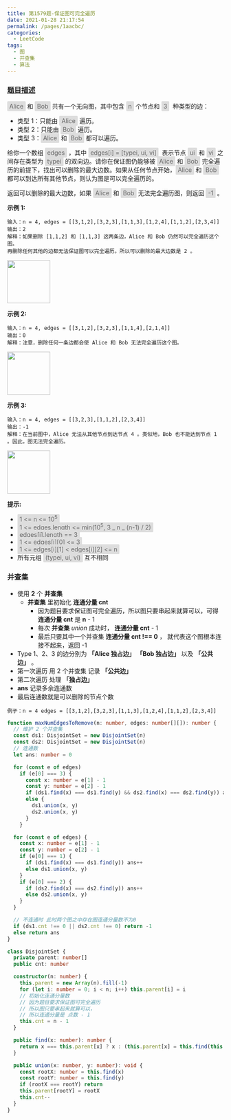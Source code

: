 ```yaml
---
title: 第1579题-保证图可完全遍历
date: 2021-01-28 21:17:54
permalink: /pages/1aacbc/
categories:
  - LeetCode
tags:
  - 图
  - 并查集
  - 算法
---
```


### [题目描述](https://leetcode-cn.com/problems/remove-max-number-of-edges-to-keep-graph-fully-traversable/)

<span style="background: #ddd; color: #666; padding: 3px 5px; border-radius: 2px;">Alice</span> 和 <span style="background: #ddd; color: #666; padding: 3px 5px; border-radius: 2px;">Bob</span> 共有一个无向图，其中包含 <span style="background: #ddd; color: #666; padding: 3px 5px; border-radius: 2px;">n</span> 个节点和 <span style="background: #ddd; color: #666; padding: 3px 5px; border-radius: 2px;">3</span>  种类型的边：

- 类型 1：只能由 <span style="background: #ddd; color: #666; padding: 3px 5px; border-radius: 2px;">Alice</span> 遍历。
- 类型 2：只能由 <span style="background: #ddd; color: #666; padding: 3px 5px; border-radius: 2px;">Bob</span> 遍历。
- 类型 3：<span style="background: #ddd; color: #666; padding: 3px 5px; border-radius: 2px;">Alice</span> 和 <span style="background: #ddd; color: #666; padding: 3px 5px; border-radius: 2px;">Bob</span> 都可以遍历。

给你一个数组 <span style="background: #ddd; color: #666; padding: 3px 5px; border-radius: 2px;">edges</span> ，其中 <span style="background: #ddd; color: #666; padding: 3px 5px; border-radius: 2px;">edges[i] = [typei, ui, vi]</span>  表示节点 <span style="background: #ddd; color: #666; padding: 3px 5px; border-radius: 2px;">ui</span> 和 <span style="background: #ddd; color: #666; padding: 3px 5px; border-radius: 2px;">vi</span> 之间存在类型为 <span style="background: #ddd; color: #666; padding: 3px 5px; border-radius: 2px;">typei</span> 的双向边。请你在保证图仍能够被 <span style="background: #ddd; color: #666; padding: 3px 5px; border-radius: 2px;">Alice</span> 和 <span style="background: #ddd; color: #666; padding: 3px 5px; border-radius: 2px;">Bob</span> 完全遍历的前提下，找出可以删除的最大边数。如果从任何节点开始，<span style="background: #ddd; color: #666; padding: 3px 5px; border-radius: 2px;">Alice</span> 和 <span style="background: #ddd; color: #666; padding: 3px 5px; border-radius: 2px;">Bob</span> 都可以到达所有其他节点，则认为图是可以完全遍历的。

返回可以删除的最大边数，如果 <span style="background: #ddd; color: #666; padding: 3px 5px; border-radius: 2px;">Alice</span> 和 <span style="background: #ddd; color: #666; padding: 3px 5px; border-radius: 2px;">Bob</span> 无法完全遍历图，则返回 <span style="background: #ddd; color: #666; padding: 3px 5px; border-radius: 2px;">-1</span> 。

<!-- more -->

**示例 1:**

```
输入：n = 4, edges = [[3,1,2],[3,2,3],[1,1,3],[1,2,4],[1,1,2],[2,3,4]]
输出：2
解释：如果删除 [1,1,2] 和 [1,1,3] 这两条边，Alice 和 Bob 仍然可以完全遍历这个图。
再删除任何其他的边都无法保证图可以完全遍历。所以可以删除的最大边数是 2 。
```

<img src="https://cdn.jsdelivr.net/gh/xiaojun996/CDN/images/leetcode/1579-remove-max-number-of-edges-to-keep-graph-fully-traversable-1.png" width="100" />

**示例 2:**

```
输入：n = 4, edges = [[3,1,2],[3,2,3],[1,1,4],[2,1,4]]
输出：0
解释：注意，删除任何一条边都会使 Alice 和 Bob 无法完全遍历这个图。
```

<img src="https://cdn.jsdelivr.net/gh/xiaojun996/CDN/images/leetcode/1579-remove-max-number-of-edges-to-keep-graph-fully-traversable-2.png" width="100" />

**示例 3:**

```
输入：n = 4, edges = [[3,2,3],[1,1,2],[2,3,4]]
输出：-1
解释：在当前图中，Alice 无法从其他节点到达节点 4 。类似地，Bob 也不能达到节点 1 。因此，图无法完全遍历。
```

<img src="https://cdn.jsdelivr.net/gh/xiaojun996/CDN/images/leetcode/1579-remove-max-number-of-edges-to-keep-graph-fully-traversable-3.png" width="100" />

**提示:**

- <span style="background: #ddd; color: #666; padding: 3px 5px; border-radius: 2px;">1 <= n <= 10<sup>5</sup></span>
- <span style="background: #ddd; color: #666; padding: 3px 5px; border-radius: 2px;">1 <= edges.length <= min(10<sup>5</sup>, 3 _ n _ (n-1) / 2)</span>
- <span style="background: #ddd; color: #666; padding: 3px 5px; border-radius: 2px;">edges[i].length == 3</span>
- <span style="background: #ddd; color: #666; padding: 3px 5px; border-radius: 2px;">1 <= edges[i][0] <= 3</span>
- <span style="background: #ddd; color: #666; padding: 3px 5px; border-radius: 2px;">1 <= edges[i][1] < edges[i][2] <= n</span>
- 所有元组 <span style="background: #ddd; color: #666; padding: 3px 5px; border-radius: 2px;">(typei, ui, vi)</span> 互不相同

### 并查集

- 使用 **2** 个 **并查集**
  - **并查集** 里初始化 **连通分量 cnt**
    - 因为题目要求保证图可完全遍历，所以图只要串起来就算可以，可得 **连通分量 cnt** 是 **n** - 1
    - 每次 **并查集** _union_ 成功时， **连通分量 cnt** - 1
    - 最后只要其中一个并查集 **连通分量 cnt !== 0** ， 就代表这个图根本连接不起来，返回 -1
- Type 1、2、3 的边分别为 **「Alice 独占边」** **「Bob 独占边」** 以及 **「公共边」** 。
- 第一次遍历 用 2 个并查集 记录 **「公共边」**
- 第二次遍历 处理 **「独占边」**
- **ans** 记录多余连通数
- 最后连通数就是可以删除的节点个数

```
例子：n = 4 edges = [[3,1,2],[3,2,3],[1,1,3],[1,2,4],[1,1,2],[2,3,4]]
```

```TypeScript
function maxNumEdgesToRemove(n: number, edges: number[][]): number {
  // 维护 2 个并查集
  const ds1: DisjointSet = new DisjointSet(n)
  const ds2: DisjointSet = new DisjointSet(n)
  // 连通数
  let ans: number = 0

  for (const e of edges)
    if (e[0] === 3) {
      const x: number = e[1] - 1
      const y: number = e[2] - 1
      if (ds1.find(x) === ds1.find(y) && ds2.find(x) === ds2.find(y)) ans++
      else {
        ds1.union(x, y)
        ds2.union(x, y)
      }
    }

  for (const e of edges) {
    const x: number = e[1] - 1
    const y: number = e[2] - 1
    if (e[0] === 1) {
      if (ds1.find(x) === ds1.find(y)) ans++
      else ds1.union(x, y)
    }
    if (e[0] === 2) {
      if (ds2.find(x) === ds2.find(y)) ans++
      else ds2.union(x, y)
    }
  }

  // 不连通时 此时两个图之中存在图连通分量数不为0
  if (ds1.cnt !== 0 || ds2.cnt !== 0) return -1
  else return ans
}

class DisjointSet {
  private parent: number[]
  public cnt: number

  constructor(n: number) {
    this.parent = new Array(n).fill(-1)
    for (let i: number = 0; i < n; i++) this.parent[i] = i
    // 初始化连通分量数
    // 因为题目要求保证图可完全遍历
    // 所以图只要串起来就算可以，
    // 所以连通分量是 点数 - 1
    this.cnt = n - 1
  }

  public find(x: number): number {
    return x === this.parent[x] ? x : (this.parent[x] = this.find(this.parent[x]))
  }

  public union(x: number, y: number): void {
    const rootX: number = this.find(x)
    const rootY: number = this.find(y)
    if (rootX === rootY) return
    this.parent[rootY] = rootX
    this.cnt--
  }
}
```

